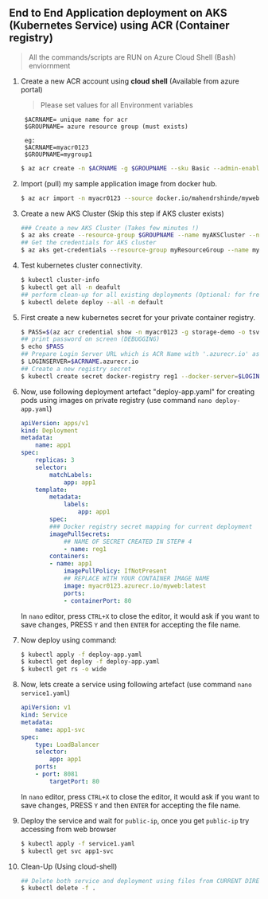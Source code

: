 ## End to End Application deployment on AKS (Kubernetes Service) using ACR (Container registry)

> All the commands/scripts are RUN on Azure Cloud Shell (Bash) enviornment

1. Create a new ACR account using **cloud shell** (Available from azure portal)

    > Please set values for all Environment variables

        $ACRNAME= unique name for acr 
        $GROUPNAME= azure resource group (must exists) 

        eg:
        $ACRNAME=myacr0123
        $GROUPNAME=mygroup1

    ```bash
    $ az acr create -n $ACRNAME -g $GROUPNAME --sku Basic --admin-enabled
    ```
    
2.  Import (pull) my sample application image from docker hub. 

    ```bash
    $ az acr import -n myacr0123 --source docker.io/mahendrshinde/myweb:latest  -t myweb:latest
    ```

3.  Create a new AKS Cluster (Skip this step if AKS cluster exists)  

    ```bash
    ### Create a new AKS Cluster (Takes few minutes !)
    $ az aks create --resource-group $GROUPNAME --name myAKSCluster --node-count 2 --enable-addons monitoring --generate-ssh-keys
    ## Get the credentials for AKS cluster
    $ az aks get-credentials --resource-group myResourceGroup --name myAKSCluster
    ```

4.  Test kubernetes cluster connectivity.

    ```bash
    $ kubectl cluster-info
    $ kubectl get all -n deafult
    ## perform clean-up for all existing deployments (Optional: for freeing up resources)
    $ kubectl delete deploy --all -n default
    ```

4.  First create a new kubernetes secret for your private container registry.

    ```bash
    $ PASS=$(az acr credential show -n myacr0123 -g storage-demo -o tsv --query "passwords[1].value")
    ## print password on screen (DEBUGGING)
    $ echo $PASS
    ## Prepare Login Server URL which is ACR Name with '.azurecr.io' as suffix.
    $ LOGINSERVER=$ACRNAME.azurecr.io
    ## Create a new registry secret
    $ kubectl create secret docker-registry reg1 --docker-server=$LOGINSERVER --docker-username=$ACRNAME --docker-password=$PASS 
    ```

5.  Now, use following deployment artefact "deploy-app.yaml" for creating pods using images on private registry (use command `nano deploy-app.yaml`)

    ```yaml
    apiVersion: apps/v1
    kind: Deployment
    metadata:
        name: app1
    spec:
        replicas: 3
        selector:
            matchLabels:
                app: app1
        template:
            metadata:
                labels:
                    app: app1
            spec:
            ### Docker registry secret mapping for current deployment
            imagePullSecrets:
                ## NAME OF SECRET CREATED IN STEP# 4
                - name: reg1
            containers:
            - name: app1
                imagePullPolicy: IfNotPresent
                ## REPLACE WITH YOUR CONTAINER IMAGE NAME
                image: myacr0123.azurecr.io/myweb:latest 
                ports:
                - containerPort: 80
    ```
    In `nano` editor, press `CTRL+X` to close the editor, it would ask if you want to save changes, PRESS `Y` and then `ENTER` for accepting the file name.

6.  Now deploy using command:

    ```bash
    $ kubectl apply -f deploy-app.yaml
    $ kubectl get deploy -f deploy-app.yaml
    $ kubectl get rs -o wide
    ```

7.  Now, lets create a service using following artefact (use command `nano service1.yaml`)

    ```yaml
    apiVersion: v1
    kind: Service
    metadata:
        name: app1-svc
    spec:
        type: LoadBalancer
        selector:
            app: app1
        ports:
        - port: 8081
            targetPort: 80
    ```

    In `nano` editor, press `CTRL+X` to close the editor, it would ask if you want to save changes, PRESS `Y` and then `ENTER` for accepting the file name.

8.  Deploy the service and wait for `public-ip`, once you get `public-ip` try accessing from web browser

    ```bash
    $ kubectl apply -f service1.yaml
    $ kubectl get svc app1-svc
    ```

10. Clean-Up (Using cloud-shell)

    ```bash
    ## Delete both service and deployment using files from CURRENT DIRECTORY 
    $ kubectl delete -f .
    ```